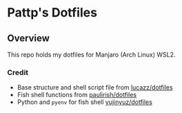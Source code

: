 # Pattp's Dotfiles

## Overview

This repo holds my dotfiles for Manjaro (Arch Linux) WSL2.


### Credit
- Base structure and shell script file from [lucazz/dotfiles](https://github.com/lucazz/dotfiles)
- Fish shell functions from [paulirish/dotfiles](https://github.com/paulirish/dotfiles)
- Python and `pyenv` for fish shell [yujinyuz/dotfiles](https://github.com/yujinyuz/dotfiles)
